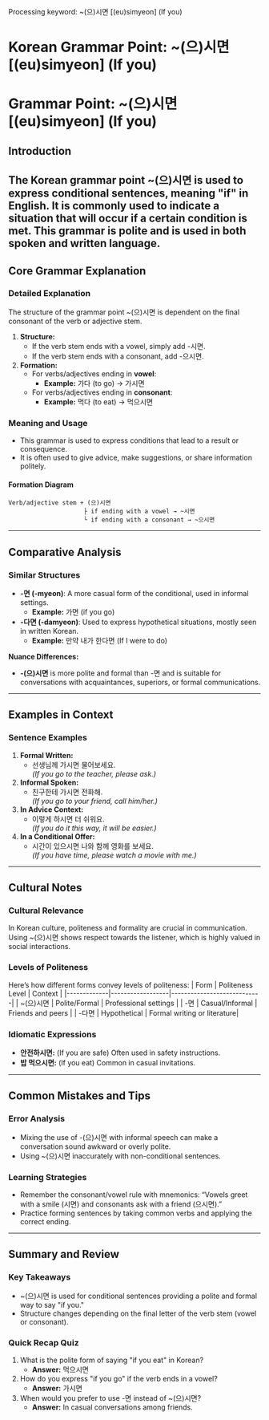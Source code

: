Processing keyword: ~(으)시면 [(eu)simyeon] (If you)
# Korean Grammar Point: ~(으)시면 [(eu)simyeon] (If you)
# Grammar Point: ~(으)시면 [(eu)simyeon] (If you)
## Introduction
The Korean grammar point ~(으)시면 is used to express conditional sentences, meaning "if" in English. It is commonly used to indicate a situation that will occur if a certain condition is met. This grammar is polite and is used in both spoken and written language.
---
## Core Grammar Explanation
### Detailed Explanation
The structure of the grammar point ~(으)시면 is dependent on the final consonant of the verb or adjective stem.
1. **Structure:**
   - If the verb stem ends with a vowel, simply add -시면.
   - If the verb stem ends with a consonant, add -으시면.
2. **Formation:**
   - For verbs/adjectives ending in **vowel**: 
     - **Example:** 가다 (to go) → 가시면
   - For verbs/adjectives ending in **consonant**:
     - **Example:** 먹다 (to eat) → 먹으시면
### Meaning and Usage
- This grammar is used to express conditions that lead to a result or consequence.
- It is often used to give advice, make suggestions, or share information politely.
#### Formation Diagram
```
Verb/adjective stem + (으)시면 
                     ├ if ending with a vowel → ~시면
                     └ if ending with a consonant → ~으시면
```
---
## Comparative Analysis
### Similar Structures
- **-면 (-myeon)**: A more casual form of the conditional, used in informal settings.
   - **Example:** 가면 (if you go)
- **-다면 (-damyeon)**: Used to express hypothetical situations, mostly seen in written Korean.
   - **Example:** 만약 내가 한다면 (If I were to do)
 
**Nuance Differences:**
- **-(으)시면** is more polite and formal than -면 and is suitable for conversations with acquaintances, superiors, or formal communications.
---
## Examples in Context
### Sentence Examples
1. **Formal Written:**
   - 선생님께 가시면 물어보세요.  
     *(If you go to the teacher, please ask.)*
2. **Informal Spoken:**
   - 친구한테 가시면 전화해.  
     *(If you go to your friend, call him/her.)*
3. **In Advice Context:**
   - 이렇게 하시면 더 쉬워요.  
     *(If you do it this way, it will be easier.)*
4. **In a Conditional Offer:**
   - 시간이 있으시면 나와 함께 영화를 보세요.  
     *(If you have time, please watch a movie with me.)*
---
## Cultural Notes
### Cultural Relevance
In Korean culture, politeness and formality are crucial in communication. Using ~(으)시면 shows respect towards the listener, which is highly valued in social interactions.
### Levels of Politeness
Here’s how different forms convey levels of politeness:
| Form        | Politeness Level | Context                    |
|-------------|------------------|----------------------------|
| ~(으)시면  | Polite/Formal     | Professional settings       |
| -면        | Casual/Informal   | Friends and peers          |
| -다면      | Hypothetical      | Formal writing or literature|
### Idiomatic Expressions
- **안전하시면:** (If you are safe) Often used in safety instructions.
- **밥 먹으시면:** (If you eat) Common in casual invitations.
---
## Common Mistakes and Tips
### Error Analysis
- Mixing the use of -(으)시면 with informal speech can make a conversation sound awkward or overly polite.
- Using ~(으)시면 inaccurately with non-conditional sentences.
### Learning Strategies
- Remember the consonant/vowel rule with mnemonics: “Vowels greet with a smile (시면) and consonants ask with a friend (으시면).”
- Practice forming sentences by taking common verbs and applying the correct ending.
---
## Summary and Review
### Key Takeaways
- ~(으)시면 is used for conditional sentences providing a polite and formal way to say "if you."
- Structure changes depending on the final letter of the verb stem (vowel or consonant).
### Quick Recap Quiz
1. What is the polite form of saying "if you eat" in Korean?
   - **Answer:** 먹으시면
2. How do you express "if you go" if the verb ends in a vowel?
   - **Answer:** 가시면
3. When would you prefer to use -면 instead of ~(으)시면?  
   - **Answer:** In casual conversations among friends.
